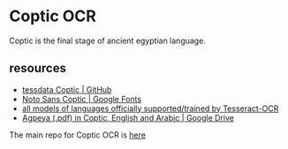 # Coptic OCR

Coptic is the final stage of ancient egyptian language.

## resources

- [tessdata Coptic | GitHub](https://github.com/Shreeshrii/tessdata_coptic)
- [Noto Sans Coptic | Google Fonts](https://fonts.google.com/noto/specimen/Noto+Sans+Coptic)
- [all models of languages officially supported/trained by Tesseract-OCR](https://tesseract-ocr.github.io/tessdoc/Data-Files.html)
- [Agpeya (.pdf) in Coptic, English and Arabic | Google Drive](https://drive.google.com/file/d/1ICJSAjJO0sTq0PkPOwp8TCbYuwU1eDx0/view)

The main repo for Coptic OCR is [here](https://github.com/abanoubha/coptic-ocr)
